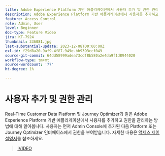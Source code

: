 ```yaml
---
title: Adobe Experience Platform 기반 애플리케이션에서 사용자 추가 및 권한 관리
description: Adobe Experience Platform 기반 애플리케이션에서 사용자를 추가하고 권한을 관리하는 방법을 알아봅니다.
feature: Access Control
role: Admin, User
level: Beginner
doc-type: Feature Video
jira: KT-7924
thumbnail: 336081.jpg
last-substantial-update: 2023-12-08T00:00:00Z
exl-id: f29d8a20-9af9-4f87-949e-bb9393ccf049
source-git-commit: 64dd58999adea73cdf8b580a2e4da9f1d8944020
workflow-type: tm+mt
source-wordcount: '77'
ht-degree: 1%

---
```


# 사용자 추가 및 권한 관리

Real-Time Customer Data Platform 및 Journey Optimizer과 같은 Adobe Experience Platform 기반 애플리케이션에서 사용자를 추가하고 권한을 관리하는 방법에 대해 알아봅니다. 사용자는 먼저 Admin Console에 추가된 다음 Platform 또는 Journey Optimizer 인터페이스에서 권한을 부여받습니다. 자세한 내용은 [액세스 제어 설명서](https://experienceleague.adobe.com/docs/experience-platform/access-control/home.html?lang=ko)를 참조하세요.

>[!VIDEO](https://video.tv.adobe.com/v/3423941?learn=on&enablevpops&captions=kor)

